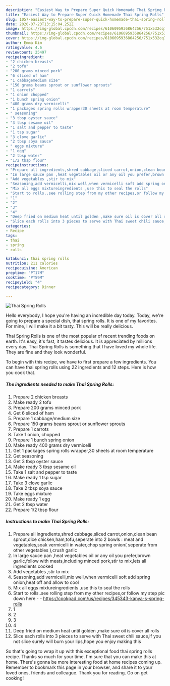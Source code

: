 ```yaml
---
description: "Easiest Way to Prepare Super Quick Homemade Thai Spring Rolls"
title: "Easiest Way to Prepare Super Quick Homemade Thai Spring Rolls"
slug: 1057-easiest-way-to-prepare-super-quick-homemade-thai-spring-rolls
date: 2020-07-23T13:15:04.252Z
image: https://img-global.cpcdn.com/recipes/6106095936864256/751x532cq70/thai-spring-rolls-recipe-main-photo.jpg
thumbnail: https://img-global.cpcdn.com/recipes/6106095936864256/751x532cq70/thai-spring-rolls-recipe-main-photo.jpg
cover: https://img-global.cpcdn.com/recipes/6106095936864256/751x532cq70/thai-spring-rolls-recipe-main-photo.jpg
author: Emma Kim
ratingvalue: 4.6
reviewcount: 25497
recipeingredient:
- "2 chicken breasts"
- "2 tofu"
- "200 grams minced pork"
- "6 sliced of ham"
- "1 cabbagemedium size"
- "150 grams beans sprout or sunflower sprouts"
- "1 carrots"
- "1 onion chopped"
- "1 bunch spring onion"
- "400 grams dry vermicelli"
- "1 packages spring rolls wrapper30 sheets at room temperature"
- " seasoning"
- "3 tbsp oyster sauce"
- "3 tbsp sesame oil"
- "1 salt and pepper to taste"
- "1 tsp sugar"
- "3 clove garlic"
- "2 tbsp soya sauce"
- " eggs mixture"
- "1 egg"
- "2 tbsp water"
- "1/2 tbsp flour"
recipeinstructions:
- "Prepare all ingredients,shred cabbage,sliced carrot,onion,clean bean sprout,dice chicken,ham,tofu,seperate into 2 bowls : meat and vegetables,soak vermicelli in water,chop spring onion( seperate from other vegetables ),crush garlic"
- "In large sauce pan ,heat vegetables oil or any oil you prefer,brown garlic,follow with meats,including minced pork,stir to mix,lets all ingredients cooked"
- "Add vegetables ,stir to mix"
- "Seasoning,add vermicelli,mix well,when vermicelli soft add spring onion,heat off and allow to cool"
- "Mix all eggs mixtureingredients ,use this to seal the rolls"
- "Start to rolls..see rolling step from my other recipes,or follow my step pic down here  https://cookpad.com/us/recipes/345343-kanya-s-spring-rolls"
- "1"
- "2"
- "3"
- "4"
- "Deep fried on medium heat until golden ,make sure oil is cover all rolls"
- "Slice each rolls into 3 pieces to serve with Thai sweet chili sauce,if you not slice surely will burn your lips,hope you enjoy making this"
categories:
- Recipe
tags:
- thai
- spring
- rolls

katakunci: thai spring rolls 
nutrition: 211 calories
recipecuisine: American
preptime: "PT17M"
cooktime: "PT59M"
recipeyield: "4"
recipecategory: Dinner

---
```



![Thai Spring Rolls](https://img-global.cpcdn.com/recipes/6106095936864256/751x532cq70/thai-spring-rolls-recipe-main-photo.jpg)

Hello everybody, I hope you're having an incredible day today. Today, we're going to prepare a special dish, thai spring rolls. It is one of my favorites. For mine, I will make it a bit tasty. This will be really delicious.

Thai Spring Rolls is one of the most popular of recent trending foods on earth. It's easy, it's fast, it tastes delicious. It is appreciated by millions every day. Thai Spring Rolls is something that I have loved my whole life. They are fine and they look wonderful.




To begin with this recipe, we have to first prepare a few ingredients. You can have thai spring rolls using 22 ingredients and 12 steps. Here is how you cook that.

<!--inarticleads1-->

##### The ingredients needed to make Thai Spring Rolls:

1. Prepare 2 chicken breasts
1. Make ready 2 tofu
1. Prepare 200 grams minced pork
1. Get 6 sliced of ham
1. Prepare 1 cabbage/medium size
1. Prepare 150 grams beans sprout or sunflower sprouts
1. Prepare 1 carrots
1. Take 1 onion, chopped
1. Prepare 1 bunch spring onion
1. Make ready 400 grams dry vermicelli
1. Get 1 packages spring rolls wrapper,30 sheets at room temperature
1. Get  seasoning
1. Get 3 tbsp oyster sauce
1. Make ready 3 tbsp sesame oil
1. Take 1 salt and pepper to taste
1. Make ready 1 tsp sugar
1. Take 3 clove garlic
1. Take 2 tbsp soya sauce
1. Take  eggs mixture
1. Make ready 1 egg
1. Get 2 tbsp water
1. Prepare 1/2 tbsp flour




<!--inarticleads2-->

##### Instructions to make Thai Spring Rolls:

1. Prepare all ingredients,shred cabbage,sliced carrot,onion,clean bean sprout,dice chicken,ham,tofu,seperate into 2 bowls : meat and vegetables,soak vermicelli in water,chop spring onion( seperate from other vegetables ),crush garlic
1. In large sauce pan ,heat vegetables oil or any oil you prefer,brown garlic,follow with meats,including minced pork,stir to mix,lets all ingredients cooked
1. Add vegetables ,stir to mix
1. Seasoning,add vermicelli,mix well,when vermicelli soft add spring onion,heat off and allow to cool
1. Mix all eggs mixtureingredients ,use this to seal the rolls
1. Start to rolls..see rolling step from my other recipes,or follow my step pic down here -  - https://cookpad.com/us/recipes/345343-kanya-s-spring-rolls
1. 1
1. 2
1. 3
1. 4
1. Deep fried on medium heat until golden ,make sure oil is cover all rolls
1. Slice each rolls into 3 pieces to serve with Thai sweet chili sauce,if you not slice surely will burn your lips,hope you enjoy making this




So that's going to wrap it up with this exceptional food thai spring rolls recipe. Thanks so much for your time. I'm sure that you can make this at home. There's gonna be more interesting food at home recipes coming up. Remember to bookmark this page in your browser, and share it to your loved ones, friends and colleague. Thank you for reading. Go on get cooking!
